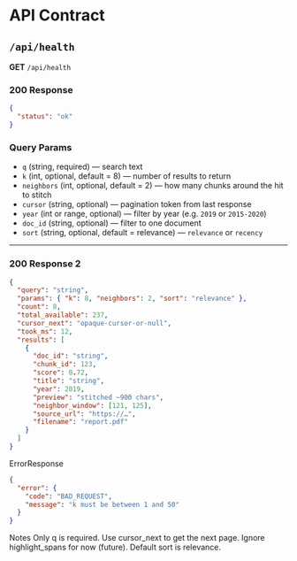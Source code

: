 # API Contract

## `/api/health`

**GET** `/api/health`  

### 200 Response

```json
{
  "status": "ok"
}
```

### Query Params

- `q` (string, required) — search text  
- `k` (int, optional, default = 8) — number of results to return  
- `neighbors` (int, optional, default = 2) — how many chunks around the hit to stitch  
- `cursor` (string, optional) — pagination token from last response  
- `year` (int or range, optional) — filter by year (e.g. `2019` or `2015-2020`)  
- `doc_id` (string, optional) — filter to one document  
- `sort` (string, optional, default = relevance) — `relevance` or `recency`

---

### 200 Response 2

```json
{
  "query": "string",
  "params": { "k": 8, "neighbors": 2, "sort": "relevance" },
  "count": 8,
  "total_available": 237,
  "cursor_next": "opaque-cursor-or-null",
  "took_ms": 12,
  "results": [
    {
      "doc_id": "string",
      "chunk_id": 123,
      "score": 0.72,
      "title": "string",
      "year": 2019,
      "preview": "stitched ~900 chars",
      "neighbor_window": [121, 125],
      "source_url": "https://…",
      "filename": "report.pdf"
    }
  ]
}
```

ErrorResponse

``` json
{
  "error": {
    "code": "BAD_REQUEST",
    "message": "k must be between 1 and 50"
  }
}
```

Notes
Only q is required.
Use cursor_next to get the next page.
Ignore highlight_spans for now (future).
Default sort is relevance.
